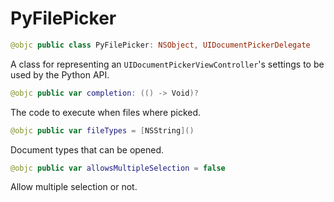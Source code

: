 # PyFilePicker
```swift
@objc public class PyFilePicker: NSObject, UIDocumentPickerDelegate
```

A class for representing an `UIDocumentPickerViewController`'s settings to be used by the Python API.

```swift
@objc public var completion: (() -> Void)?
````
The code to execute when files where picked.

```swift
@objc public var fileTypes = [NSString]()
```
 Document types that can be opened.

```swift
@objc public var allowsMultipleSelection = false
```
Allow multiple selection or not.
